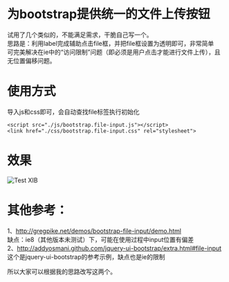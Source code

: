 为bootstrap提供统一的文件上传按钮
===== 
试用了几个类似的，不能满足需求，干脆自己写一个。  
思路是：利用label完成辅助点击file框，并把file框设置为透明即可，非常简单  
可完美解决在ie中的“访问限制”问题（即必须是用户点击才能进行文件上传），且无位置偏移问题。

使用方式
===== 
导入js和css即可，会自动查找file标签执行初始化  
```
<script src="./js/bootstrap.file-input.js"></script>
<link href="./css/bootstrap.file-input.css" rel="stylesheet">
```

效果
===== 
![Test XIB](https://raw.github.com/zhangkaitao/bootstrap-file-input/master/img.jpg)

其他参考：
===== 
1、http://gregpike.net/demos/bootstrap-file-input/demo.html  
缺点：ie8（其他版本未测试）下，可能在使用过程中input位置有偏差  
2、http://addyosmani.github.com/jquery-ui-bootstrap/extra.html#file-input  
这个是jquery-ui-bootstrap的参考示例，缺点也是ie的限制  

所以大家可以根据我的思路改写这两个。  
